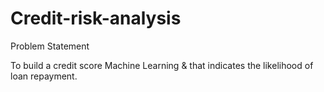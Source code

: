 # Credit-risk-analysis
Problem Statement

To build a credit score Machine Learning & that indicates the likelihood of loan repayment. 
